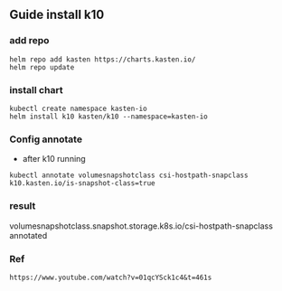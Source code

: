 ## Guide install k10

### add repo
```
helm repo add kasten https://charts.kasten.io/
helm repo update
```

### install chart
```
kubectl create namespace kasten-io
helm install k10 kasten/k10 --namespace=kasten-io
```

### Config annotate
- after k10 running
```
kubectl annotate volumesnapshotclass csi-hostpath-snapclass k10.kasten.io/is-snapshot-class=true
```

### result
volumesnapshotclass.snapshot.storage.k8s.io/csi-hostpath-snapclass annotated

### Ref
```
https://www.youtube.com/watch?v=01qcYSck1c4&t=461s
```